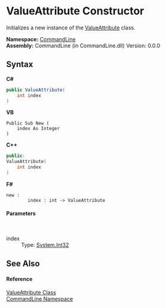 # ValueAttribute Constructor 
 

Initializes a new instance of the <a href="T_CommandLine_ValueAttribute">ValueAttribute</a> class.

**Namespace:**&nbsp;<a href="N_CommandLine">CommandLine</a><br />**Assembly:**&nbsp;CommandLine (in CommandLine.dll) Version: 0.0.0

## Syntax

**C#**<br />
``` C#
public ValueAttribute(
	int index
)
```

**VB**<br />
``` VB
Public Sub New ( 
	index As Integer
)
```

**C++**<br />
``` C++
public:
ValueAttribute(
	int index
)
```

**F#**<br />
``` F#
new : 
        index : int -> ValueAttribute
```


#### Parameters
&nbsp;<dl><dt>index</dt><dd>Type: <a href="https://docs.microsoft.com/dotnet/api/system.int32" target="_blank">System.Int32</a><br /></dd></dl>

## See Also


#### Reference
<a href="T_CommandLine_ValueAttribute">ValueAttribute Class</a><br /><a href="N_CommandLine">CommandLine Namespace</a><br />